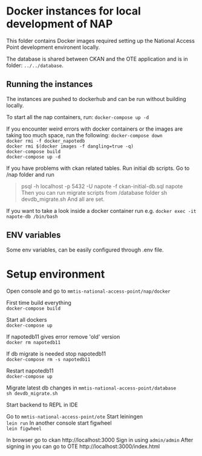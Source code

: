 # Docker instances for local development of NAP

This folder contains Docker images required setting up the National Access Point
development environent locally.

The database is shared between CKAN and the OTE application and is in folder: `../../database`.

## Running the instances

The instances are pushed to dockerhub and can be run without building locally.

To start all the nap containers, run:
`docker-compose up -d`

If you encounter weird errors with docker containers or the images are taking too much space, run the following:
`docker-compose down`  
`docker rmi -f docker_napotedb`  
`docker rmi $(docker images -f dangling=true -q)`  
`docker-compose build`  
`docker-compose up -d`  

If you have problems with ckan related tables. Run initial db scripts.
Go to /nap folder and run
> psql -h localhost -p 5432 -U napote -f ckan-initial-db.sql napote
Then you can run migrate scripts from /database folder
> sh devdb_migrate.sh 
And all are set.

If you want to take a look inside a docker container run e.g.
`docker exec -it napote-db /bin/bash`

## ENV variables

Some env variables, can be easily configured through .env file.

# Setup environment
Open console and go to `mmtis-national-access-point/nap/docker`

First time build everything  
`docker-compose build`

Start all dockers  
`docker-compose up`

If napotedb11 gives error remove 'old' version  
`docker rm napotedb11`

If db migrate is needed stop napotedb11  
`docker-compose rm -s napotedb11`

Restart napotedb11  
`docker-compose up`

Migrate latest db changes in `mmtis-national-access-point/database`  
`sh devdb_migrate.sh`

Start backend to REPL in IDE

Go to `mmtis-national-access-point/ote`
Start leiningen  
`lein run`
In another console start figwheel  
`lein figwheel`

In browser go to ckan http://localhost:3000
Sign in using `admin/admin`
After signing in you can go to OTE http://localhost:3000/index.html
   
